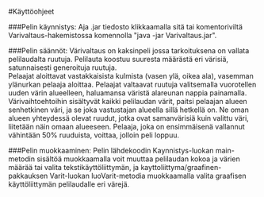 #Käyttöohjeet

###Pelin käynnistys:
Aja .jar tiedosto klikkaamalla sitä tai komentoriviltä Varivaltaus-hakemistossa komennolla "java -jar Varivaltaus.jar".

###Pelin säännöt:
Värivaltaus on kaksinpeli jossa tarkoituksena on vallata pelilaudalta ruutuja. 
Pelilauta koostuu suuresta määrästä eri värisiä, satunnaisesti generoituja ruutuja.  
Pelaajat aloittavat vastakkaisista kulmista (vasen ylä, oikea ala), vasemman ylänurkan pelaaja aloittaa.
Pelaajat valtaavat ruutuja valitsemalla vuorotellen uuden värin alueelleen, haluamansa väristä alareunan nappia painamalla. 
Värivaihtoehtoihin sisältyvät kaikki pelilaudan värit, paitsi pelaajan alueen senhetkinen väri, ja se joka vastustajan alueella sillä hetkellä on.
Ne oman alueen yhteydessä olevat ruudut, jotka ovat samanvärisiä kuin valittu väri, liitetään näin omaan alueeseen. Pelaaja, joka on ensimmäisenä vallannut vähintään 50% ruuduista, voittaa, jolloin peli loppuu.

###Pelin muokkaaminen:
Pelin lähdekoodin Kaynnistys-luokan main-metodin sisältöä muokkaamalla voit muuttaa pelilaudan kokoa ja värien määrää tai valita tekstikäyttöliittymän, ja kayttoliittyma/graafinen-pakkauksen Varit-luokan luoVarit-metodia muokkaamalla valita graafisen käyttöliittymän pelilaudalle eri värejä.
